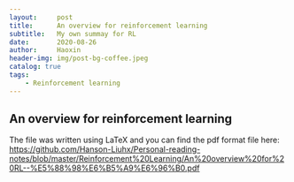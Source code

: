 ```yaml
---
layout:     post
title:      An overview for reinforcement learning
subtitle:   My own summay for RL
date:       2020-08-26
author:     Haoxin
header-img: img/post-bg-coffee.jpeg
catalog: true
tags:
    - Reinforcement learning
---
```


##  An overview for reinforcement learning  
The file was written using LaTeX and you can find the pdf format file here:  
https://github.com/Hanson-Liuhx/Personal-reading-notes/blob/master/Reinforcement%20Learning/An%20overview%20for%20RL--%E5%88%98%E6%B5%A9%E6%96%B0.pdf
